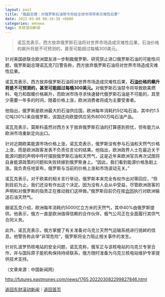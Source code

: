 ```yaml
---
layout: post
title: "俄副总理：对俄罗斯石油禁令将给全球市场带来灾难性后果"
date: 2022-03-08 08:10:39 +0800
categories: emnews
tags: 东财滚动新闻
---
```

> 诺瓦克表示，西方放弃俄罗斯石油将对世界市场造成灾难性后果，石油价格的飙升将是不可预测的，甚至可能超过每桶300美元。

<p>针对美国欲联合欧洲盟友进一步制裁俄罗斯、研究禁止进口俄罗斯石油的可能性问题，俄罗斯副总理诺瓦克7日警告称，西方放弃俄罗斯石油将对世界市场造成灾难性后果。</p><p>诺瓦克表示，西方放弃俄罗斯石油将对世界市场造成灾难性后果，<strong>石<span id="Info.392"><a href="http://data.eastmoney.com/cjsj/yjtz/default.html" class="infokey">油价</a></span>格的飙升将是不可预测的，甚至可能超过每桶300美元。</strong>对俄罗斯石油禁令将导致欧美燃料、电力和取暖价格飙升，而欧洲市场寻求快速替代俄罗斯石油是不可能的，其至少需要一年多的时间，随着价格上涨，欧洲消费者将成为主要受害者。</p><p>他指出，俄罗斯是欧洲最大的石油供应国，欧洲每年消耗约5亿吨石油，其中约1.5亿吨(30%)来自俄罗斯，该国还向欧盟供应另外8000万吨石油产品。</p><p>诺瓦克表示，莫斯科虽然对西方关于放弃俄罗斯石油的打算感到担忧，但有能力从欧洲市场重新定向出口。</p><p>针对近期欧美能源市场价格上涨，诺瓦克表示，俄罗斯没有参与石油和天然气价格上涨，而是欧洲政客发表不负责任言论的结果。他指出，欧洲政界人士在最近关于能源问题的声明中呼吁摆脱俄罗斯石油和天然气，这是近年来欧洲官员再次试图将自身能源政策的问题和失败转嫁到俄罗斯身上。“因此，我们看到能源价格急剧上涨。我负责任地宣布，俄罗斯与当前的价格上涨和市场波动无关。”</p><p>诺瓦克表示，对于欧美的相关言行举动，俄罗斯本来完全有权作出对等回应，“但到目前为止，我们还没有作出这个决定。因为没有人会从中受益，尽管欧洲政客的声明和对俄罗斯的指责正在推动我们这样做。”俄罗斯目前仍在按<span id="Info.3300"><a href="http://data.eastmoney.com/zdht/" class="infokey">合同</a></span>执行对欧洲输送石油天然气。</p><p>据诺瓦克介绍，欧洲每年消耗约5000亿立方米的天然气，其中40%由俄罗斯提供。他表示，俄方一直是欧洲值得信赖的合作伙伴，俄气公司正在全面履行其供气合同义务。</p><p>此外，诺瓦克表示，俄方掌握了有关准备对乌克兰天然气运输系统进行挑衅的信息。他警告称此举“非常危险”，俄罗斯将全力阻止相关事件的发生。</p><p>针对扎波罗热核电站的安全问题，诺瓦克称，俄军正与该核电站的乌克兰专家合作，并与国际原子能机构保持持续联系，俄方随时准备为乌克兰核电站维护专家提供技术支持。</p><p class="em_media">（文章来源：中国新闻网）</p>

<http://futures.eastmoney.com/news/1765,202203082299827846.html>

[返回东财滚动新闻](//finews.withounder.com/emnews/)｜[返回首页](//finews.withounder.com/)
